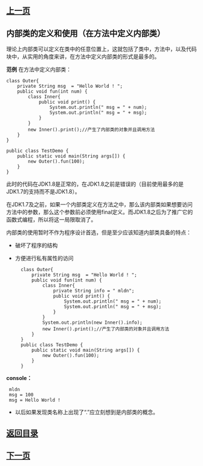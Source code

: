 ## [上一页](course51)

##  内部类的定义和使用（在方法中定义内部类）


理论上内部类可以定义在类中的任意位置上，这就包括了类中，方法中，以及代码块中，从实用的角度来讲，在方法中定义内部类的形式是最多的。

**范例** 在方法中定义内部类：

	class Outer{
		private String msg  = "Hello World ! ";
		public void fun(int num) {
			class Inner{
				public void print() {
					System.out.println(" msg = " + num);
					System.out.println(" msg = " + msg);
				}
			}
			new Inner().print();//产生了内部类的对象并且调用方法
		}
	}
	
	public class TestDemo {
		public static void main(String args[]) {
			new Outer().fun(100);
		}
	}

此时的代码在JDK1.8是正常的，在JDK1.8之前是错误的（目前使用最多的是JDK1.7的支持而不是JDK1.8）。

在JDK1.7及之前，如果一个内部类定义在方法之中，那么该内部类如果想要访问方法中的参数，那么这个参数前必须使用final定义。而JDK1.8之后为了推广它的函数式编程，所以将这一局限取消了。

内部类的使用暂时不作为程序设计首选，但是至少应该知道内部类具备的特点：

- 破坏了程序的结构

- 方便进行私有属性的访问

		class Outer{
			private String msg  = "Hello World ! ";
			public void fun(int num) {
				class Inner{
					private String info = " mldn";
					public void print() {
						System.out.println(" msg = " + num);
						System.out.println(" msg = " + msg);
					}
				}
				System.out.println(new Inner().info);
				new Inner().print();//产生了内部类的对象并且调用方法
			}
		}
		public class TestDemo {
			public static void main(String args[]) {
				new Outer().fun(100);
			}
		}

**console：**

	 mldn
	 msg = 100
	 msg = Hello World ! 

- 以后如果发现类名称上出现了“.”应立刻想到是内部类的概念。

## [返回目录](https://wuchengcheng110120.github.io/learnJava)
## [下一页](course53)
